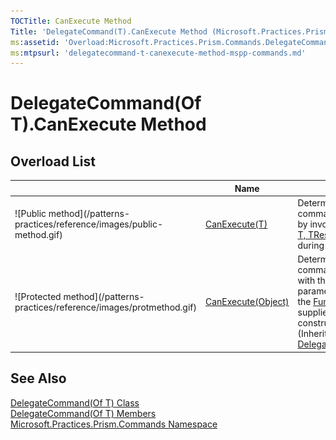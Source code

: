 ```yaml
---
TOCTitle: CanExecute Method
Title: 'DelegateCommand(T).CanExecute Method (Microsoft.Practices.Prism.Commands)'
ms:assetid: 'Overload:Microsoft.Practices.Prism.Commands.DelegateCommand\`1.CanExecute'
ms:mtpsurl: 'delegatecommand-t-canexecute-method-mspp-commands.md'
---
```



# DelegateCommand(Of T).CanExecute Method 

## Overload List


<table>

<thead>
<tr class="header">
<th> </th>
<th>Name</th>
<th>Description</th>
</tr>
</thead>
<tbody>
<tr class="odd">
<td>![Public method](/patterns-practices/reference/images/public-method.gif)</td>
<td><a href="/patterns-practices/reference/delegatecommand-t-canexecute-method-t-mspp-commands">CanExecute(T)</a></td>
<td><div class="summary">
Determines if the command can execute by invoked the <a href="http://msdn.microsoft.com/en-us/library/bb549151">Func(Of T, TResult)</a> provided during construction.
</div></td>
</tr>
<tr class="even">
<td>![Protected method](/patterns-practices/reference/images/protmethod.gif)</td>
<td><a href="/patterns-practices/reference/delegatecommand-t-canexecute-method-t-mspp-commands">CanExecute(Object)</a></td>
<td><div class="summary">
Determines if the command can execute with the provided parameter by invoking the <a href="http://msdn.microsoft.com/en-us/library/bb549151">Func(Of T, TResult)</a> supplied during construction.
</div>
(Inherited from <a href="/patterns-practices/reference/delegatecommandbase-class-mspp-commands">DelegateCommandBase</a>.)</td>
</tr>
</tbody>
</table>

## See Also

[DelegateCommand(Of T) Class ](/patterns-practices/reference/delegatecommand-t-class-mspp-commands)<br/>
[DelegateCommand(Of T) Members](/patterns-practices/reference/delegatecommand-t-members-mspp-commands)<br/>
[Microsoft.Practices.Prism.Commands Namespace](https://msdn.microsoft.com/library/microsoft.practices.prism.commands)<br/>
